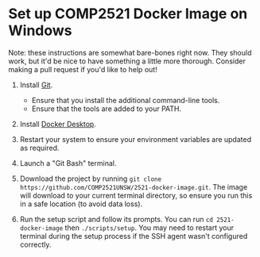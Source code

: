 # Set up COMP2521 Docker Image on Windows

Note: these instructions are somewhat bare-bones right now. They should work,
but it'd be nice to have something a little more thorough. Consider making a
pull request if you'd like to help out!

1. Install [Git](https://git-scm.com/download/win).

    * Ensure that you install the additional command-line tools.
    * Ensure that the tools are added to your PATH.

2. Install [Docker Desktop](https://docs.docker.com/desktop/install/windows-install/).

3. Restart your system to ensure your environment variables are updated as
   required.

4. Launch a "Git Bash" terminal.

5. Download the project by running `git clone https://github.com/COMP2521UNSW/2521-docker-image.git`.
   The image will download to your current terminal directory, so ensure you
   run this in a safe location (to avoid data loss).

6. Run the setup script and follow its prompts. You can run
   `cd 2521-docker-image` then `./scripts/setup`. You may need to restart your
   terminal during the setup process if the SSH agent wasn't configured
   correctly.
